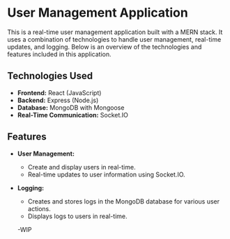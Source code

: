 # User Management Application

This is a real-time user management application built with a MERN stack. It uses a combination of technologies to handle user management, real-time updates, and logging. Below is an overview of the technologies and features included in this application.

## Technologies Used

- **Frontend:** React (JavaScript)
- **Backend:** Express (Node.js)
- **Database:** MongoDB with Mongoose
- **Real-Time Communication:** Socket.IO

## Features

- **User Management:** 
  - Create and display users in real-time.
  - Real-time updates to user information using Socket.IO.

- **Logging:**
  - Creates and stores logs in the MongoDB database for various user actions.
  - Displays logs to users in real-time.

  -WIP
